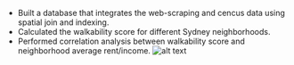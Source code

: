 - Built a database that integrates the web-scraping and cencus data using spatial join and indexing.
- Calculated the walkability score for different Sydney neighborhoods.
- Performed correlation analysis between walkability score and neighborhood average rent/income.
![alt text](https://www.google.com/search?q=sydney+neighborhoods&source=lnms&tbm=isch&sa=X&ved=0ahUKEwiGr5Px_aHjAhWYbs0KHX9fC5YQ_AUIESgC&biw=1440&bih=789#imgrc=MMw9eN9dkxdA_M:)
